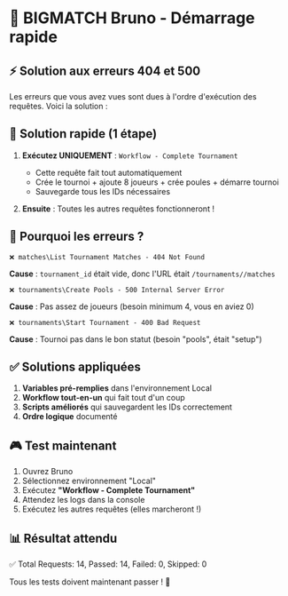 # 🚀 BIGMATCH Bruno - Démarrage rapide

## ⚡ Solution aux erreurs 404 et 500

Les erreurs que vous avez vues sont dues à l'ordre d'exécution des requêtes. Voici la solution :

## 🎯 Solution rapide (1 étape)

1. **Exécutez UNIQUEMENT** : `Workflow - Complete Tournament`
   - Cette requête fait tout automatiquement
   - Crée le tournoi + ajoute 8 joueurs + crée poules + démarre tournoi
   - Sauvegarde tous les IDs nécessaires

2. **Ensuite** : Toutes les autres requêtes fonctionneront !

## 🔧 Pourquoi les erreurs ?

```
❌ matches\List Tournament Matches - 404 Not Found
```
**Cause** : `tournament_id` était vide, donc l'URL était `/tournaments//matches`

```  
❌ tournaments\Create Pools - 500 Internal Server Error
```
**Cause** : Pas assez de joueurs (besoin minimum 4, vous en aviez 0)

```
❌ tournaments\Start Tournament - 400 Bad Request  
```
**Cause** : Tournoi pas dans le bon statut (besoin "pools", était "setup")

## ✅ Solutions appliquées

1. **Variables pré-remplies** dans l'environnement Local
2. **Workflow tout-en-un** qui fait tout d'un coup
3. **Scripts améliorés** qui sauvegardent les IDs correctement
4. **Ordre logique** documenté

## 🎮 Test maintenant

1. Ouvrez Bruno
2. Sélectionnez environnement "Local" 
3. Exécutez **"Workflow - Complete Tournament"**
4. Attendez les logs dans la console
5. Exécutez les autres requêtes (elles marcheront !)

## 📊 Résultat attendu

✅ Total Requests: 14, Passed: 14, Failed: 0, Skipped: 0

Tous les tests doivent maintenant passer ! 🎉